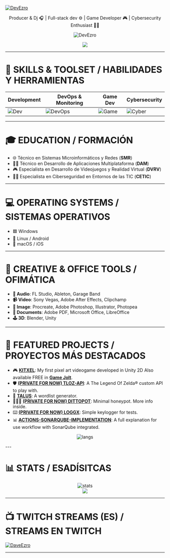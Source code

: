 <!-- CABECERA: BANNER, VISITAS, TROFEOS -->
[![DevEzro](https://svg-banners.vercel.app/api?type=glitch&text1=DEVEZRO&width=1200&height=100)](https://github.com/Akshay090/svg-banners)

<p align="center">
  Producer & Dj 🎧 | Full-stack dev ⚙️ | Game Developer 🎮 | Cybersecurity Enthusiast 🕵️‍♂️
</p>

<p align="center">
  <img src="https://komarev.com/ghpvc/?username=DevEzro&label=Profile%20views&color=00c9a1&style=flat" alt="DevEzro" />
</p>

<p align="center">
  <img src="https://github-profile-trophy.vercel.app/?username=devezro&theme=discord&no-frame=false&no-bg=false&margin-w=4"/>
</p>

---

<!-- HABILIDADES -->
# 🔧 SKILLS & TOOLSET / HABILIDADES Y HERRAMIENTAS

| Development | DevOps & Monitoring | Game Dev | Cybersecurity |
| --- | --- | --- | --- |
| ![Dev](https://skillicons.dev/icons?i=java,js,html,css,c,dotnet,python) | ![DevOps](https://skillicons.dev/icons?i=docker,jenkins,grafana,prometheus,selenium,cypress) | ![Game](https://skillicons.dev/icons?i=c,unity,unreal,blender) | ![Cyber](https://skillicons.dev/icons?i=kali) |

---

# 🎓 EDUCATION / FORMACIÓN

- 🌐 Técnico en Sistemas Microinformáticos y Redes (**SMR**)
- 👨‍💻 Técnico en Desarrollo de Aplicaciones Multiplataforma (**DAM**)
- 🎮 Especialista en Desarrollo de Videojuegos y Realidad Virtual (**DVRV**)
- 🕵️‍♂️ Especialista en Ciberseguridad en Entornos de las TIC (**CETIC**)

---

# 💻 OPERATING SYSTEMS / SISTEMAS OPERATIVOS

- 🟦 Windows
- 🐧 Linux / Android
- 🍎 macOS / iOS

---

# 🎨 CREATIVE & OFFICE TOOLS / OFIMÁTICA

- **🎵 Audio**: FL Studio, Ableton, Garage Band  
- **📹 Video**: Sony Vegas, Adobe After Effects, Clipchamp  
- **🎨 Image**: Procreate, Adobe Photoshop, Illustrator, Photopea  
- **📄 Documents**: Adobe PDF, Microsoft Office, LibreOffice  
- **🕹 3D**: Blender, Unity  

---

# 🚀 FEATURED PROJECTS / PROYECTOS MÁS DESTACADOS

- 🎮 [**KITXEL**](https://github.com/DevEzro/Kitxel): My first pixel art videogame developed in Unity 2D Also available FREE in [**Game Jolt**](https://gamejolt.com/games/devezrokitxel/793379).
- 🛡️ [**(PRIVATE FOR NOW) TLOZ-API**](https://github.com/DevEzro/tloz-api): A The Legend Of Zelda® custom API to play with.
- 📃 [**TALUS**](https://github.com/DevEzro/Talus): A wordlist generator.
- 👮🏻‍♂️ [**(PRIVATE FOR NOW) DITTOPOT**](https://github.com/DevEzro/DittoPot): Minimal honeypot. More info inside.
- ⌨️ [**(PRIVATE FOR NOW) LOGGX**](https://github.com/DevEzro/LoggX): Simple keylogger for tests.
- 📊 [**ACTIONS-SONARQUBE-IMPLEMENTATION**](https://github.com/DevEzro/ACTIONS-SONARQUBE-IMPLEMENTATION): A full explanation for use workflow with SonarQube integrated.
<p align="center">
  <img src="https://github-readme-stats.vercel.app/api/top-langs/?username=DevEzro&layout=compact&count_private=true&theme=cobalt" alt="langs" />
</p>
---

# 📊 STATS / ESADÍSITCAS

<p align="center">
  <img src="https://github-readme-stats.vercel.app/api?username=DevEzro&show_icons=true&theme=cobalt" alt="stats" />
  <br>
  <img src="https://github-readme-streak-stats.herokuapp.com/?user=DevEzro&theme=blueberry&hide_border=false" />
</p>

---

# 📺 TWITCH STREAMS (ES) / STREAMS EN TWITCH

[![DaveEzro](https://static-cdn.jtvnw.net/jtv_user_pictures/428caacc-75a2-4c27-95c6-8dcacf93922e-profile_image-70x70.png 'DaveEzro')](https://twitch.com/daveezro)

---

